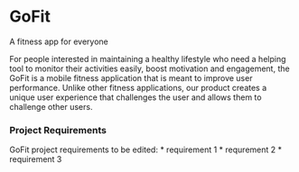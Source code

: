 # GoFit
A fitness app for everyone

For people interested in maintaining a healthy lifestyle who need a helping tool to monitor their activities easily, boost motivation and engagement, the GoFit is a mobile fitness application that is meant to improve user performance. Unlike other fitness applications, our product creates a unique user experience that challenges the user and allows them to challenge other users. 

### Project Requirements

GoFit project requirements to be edited:
    * requirement 1
    * requrement 2
    * requirement 3
